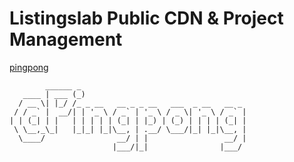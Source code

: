 # Listingslab Public CDN & Project Management

[pingpong](https://github.com/listingslab-software/pingpong)

```
        ______ _
   ____ | ___ (_)
  / __ \| |_/ /_ _ __   __ _ _ __   ___  _ __   __ _
 / / _` |  __/| | '_ \ / _` | '_ \ / _ \| '_ \ / _` |
| | (_| | |   | | | | | (_| | |_) | (_) | | | | (_| |
 \ \__,_\_|   |_|_| |_|\__, | .__/ \___/|_| |_|\__, |
  \____/                __/ | |                 __/ |
                       |___/|_|                |___/
```

